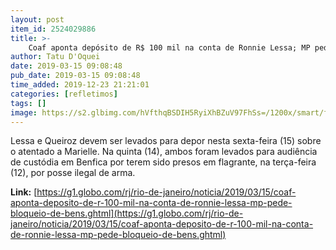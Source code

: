 ```yaml
---
layout: post
item_id: 2524029886
title: >-
    Coaf aponta depósito de R$ 100 mil na conta de Ronnie Lessa; MP pede bloqueio de bens
author: Tatu D'Oquei
date: 2019-03-15 09:08:48
pub_date: 2019-03-15 09:08:48
time_added: 2019-12-23 21:21:01
categories: [refletimos]
tags: []
image: https://s2.glbimg.com/hVfthqBSDIH5RyiXhBZuV97FhSs=/1200x/smart/filters:cover():strip_icc()/s03.video.glbimg.com/x720/7456834.jpg
---
```


Lessa e Queiroz devem ser levados para depor nesta sexta-feira (15) sobre o atentado a Marielle. Na quinta (14), ambos foram levados para audiência de custódia em Benfica por terem sido presos em flagrante, na terça-feira (12), por posse ilegal de arma.

**Link:** [https://g1.globo.com/rj/rio-de-janeiro/noticia/2019/03/15/coaf-aponta-deposito-de-r-100-mil-na-conta-de-ronnie-lessa-mp-pede-bloqueio-de-bens.ghtml](https://g1.globo.com/rj/rio-de-janeiro/noticia/2019/03/15/coaf-aponta-deposito-de-r-100-mil-na-conta-de-ronnie-lessa-mp-pede-bloqueio-de-bens.ghtml)

